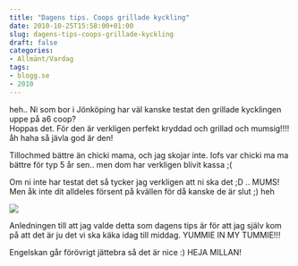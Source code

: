 ```yaml
---
title: "Dagens tips. Coops grillade kyckling"
date: 2010-10-25T15:58:00+01:00
slug: dagens-tips-coops-grillade-kyckling
draft: false
categories:
- Allmänt/Vardag
tags:
- blogg.se
- 2010
---
```

heh.. Ni som bor i Jönköping har väl kanske testat den grillade kycklingen uppe på a6 coop?  
Hoppas det. För den är verkligen perfekt kryddad och grillad och mumsig!!!! åh haha så jävla god är den!  
  
Tillochmed bättre än chicki mama, och jag skojar inte. Iofs var chicki ma ma bättre för typ 5 år sen.. men dom har verkligen blivit kassa ;(  
  
Om ni inte har testat det så tycker jag verkligen att ni ska det ;D .. MUMS! Men åk inte dit alldeles försent på kvällen för då kanske de är slut ;) heh  
  
![](/assets/images/blogg.se/hel-grillad-kyckling_113869189.jpg)  
  
Anledningen till att jag valde detta som dagens tips är för att jag själv kom på att det är ju det vi ska käka idag till middag. YUMMIE IN MY TUMMIE!!!  
  
  
Engelskan går förövrigt jättebra så det är nice :) HEJA MILLAN!